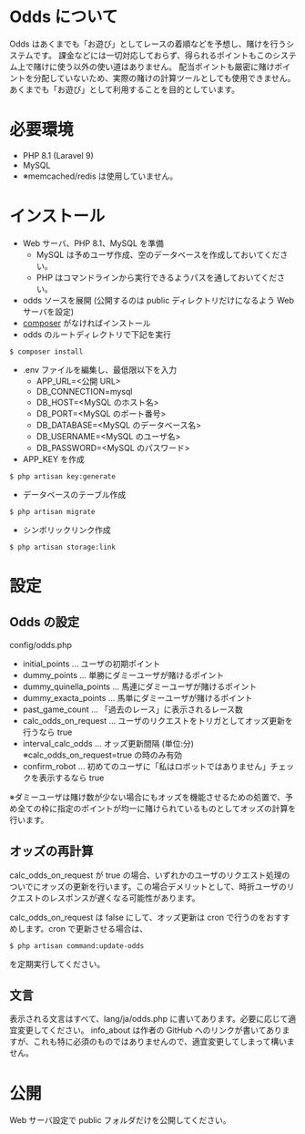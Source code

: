 # Odds について

Odds はあくまでも「お遊び」としてレースの着順などを予想し、賭けを行うシステムです。
課金などには一切対応しておらず、得られるポイントもこのシステム上で賭けに使う以外の使い道はありません。
配当ポイントも厳密に賭けポイントを分配していないため、実際の賭けの計算ツールとしても使用できません。
あくまでも「お遊び」として利用することを目的としています。

# 必要環境

* PHP 8.1 (Laravel 9)
* MySQL
* ※memcached/redis は使用していません。

# インストール

* Web サーバ、PHP 8.1、MySQL を準備
  * MySQL は予めユーザ作成、空のデータベースを作成しておいてください。
  * PHP はコマンドラインから実行できるようパスを通しておいてください。
* odds ソースを展開 (公開するのは public ディレクトリだけになるよう Web サーバを設定)
* [composer](https://getcomposer.org/download/) がなければインストール 
* odds のルートディレクトリで下記を実行
```
$ composer install
```
* .env ファイルを編集し、最低限以下を入力
  * APP_URL=<公開 URL>
  * DB_CONNECTION=mysql
  * DB_HOST=<MySQL のホスト名>
  * DB_PORT=<MySQL のポート番号>
  * DB_DATABASE=<MySQL のデータベース名>
  * DB_USERNAME=<MySQL のユーザ名>
  * DB_PASSWORD=<MySQL のパスワード>
* APP_KEY を作成
```
$ php artisan key:generate
```
* データベースのテーブル作成
```
$ php artisan migrate
```
* シンボリックリンク作成
```
$ php artisan storage:link
```

# 設定

## Odds の設定

config/odds.php

* initial_points ... ユーザの初期ポイント
* dummy_points ... 単勝にダミーユーザが賭けるポイント
* dummy_quinella_points ... 馬連にダミーユーザが賭けるポイント
* dummy_exacta_points ... 馬単にダミーユーザが賭けるポイント
* past_game_count ... 「過去のレース」に表示されるレース数
* calc_odds_on_request ... ユーザのリクエストをトリガとしてオッズ更新を行うなら true
* interval_calc_odds ... オッズ更新間隔 (単位:分) ※calc_odds_on_request=true の時のみ有効
* confirm_robot ... 初めてのユーザに「私はロボットではありません」チェックを表示するなら true

※ダミーユーザは賭け数が少ない場合にもオッズを機能させるための処置で、予め全ての枠に指定のポイントが均一に賭けられているものとしてオッズの計算を行います。

## オッズの再計算

calc_odds_on_request が true の場合、いずれかのユーザのリクエスト処理のついでにオッズの更新を行います。この場合デメリットとして、時折ユーザのリクエストのレスポンスが遅くなる可能性があります。

calc_odds_on_request は false にして、オッズ更新は cron で行うのをおすすめします。cron で更新させる場合は、
```
$ php artisan command:update-odds
```
を定期実行してください。

## 文言

表示される文言はすべて、lang/ja/odds.php に書いてあります。必要に応じて適宜変更してください。
info_about は作者の GitHub へのリンクが書いてありますが、これも特に必須のものではありませんので、適宜変更してしまって構いません。

# 公開

Web サーバ設定で public フォルダだけを公開してください。
